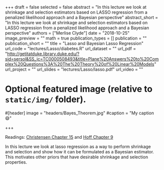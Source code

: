 +++
draft = false
selected = false
abstract = "In this lecture we look at shrinkage and selection estimators based on LASSO regression  from a penalized likelihood approach and a Bayesian perspective"
abstract_short = "In this lecture we look at shrinkage and selection estimators based on LASSO regression  from a penalized likelihood approach and a Bayesian perspective"
authors = ["Merlise Clyde"]
date = "2018-10-25"
image_preview = ""
math = true
publication_types = []
publication = ""
publication_short = ""
title = "Lasso and Bayesian Lasso Regression"
url_code = "lectures/Lasso/diabetes.R"
url_dataset = ""
url_pdf = "http://getitatduke.library.duke.edu/?sid=sersol&SS_jc=TC0000508493&title=Plane%20Answers%20to%20Complex%20Questions%3A%20The%20Theory%20of%20Linear%20Models"
url_project = ""
url_slides = "lectures/Lasso/lasso.pdf"
url_video = ""

# Optional featured image (relative to `static/img/` folder).
#[header]
image = "headers/Bayes_Theorem.jpg"
#caption = "My caption :smile:"


+++

Readings:
[Christensen Chapter 15](http://getitatduke.library.duke.edu/?sid=sersol&SS_jc=TC0000508493&title=Plane%20Answers%20to%20Complex%20Questions%3A%20The%20Theory%20of%20Linear%20Models) and [Hoff Chapter 9](http://getitatduke.library.duke.edu/?sid=sersol&SS_jc=TC0000296463&title=A%20First%20Course%20in%20Bayesian%20Statistical%20Methods)

In this lecture we look at lasso regression as a way to perform shrinkage and selection and show how it can be formulated  as a Bayesian estimator. This motivates other priors that have desirable shrinkage and selection properties.



